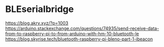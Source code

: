 # BLEserialbridge

https://blog.akrv.xyz/?p=1003
https://arduino.stackexchange.com/questions/74935/send-receive-data-from-to-raspberry-pi-to-from-arduino-with-hm-10-bluetooth-le
https://blog.skyrise.tech/bluetooth-raspberry-pi-bleno-part-1-ibeacon

